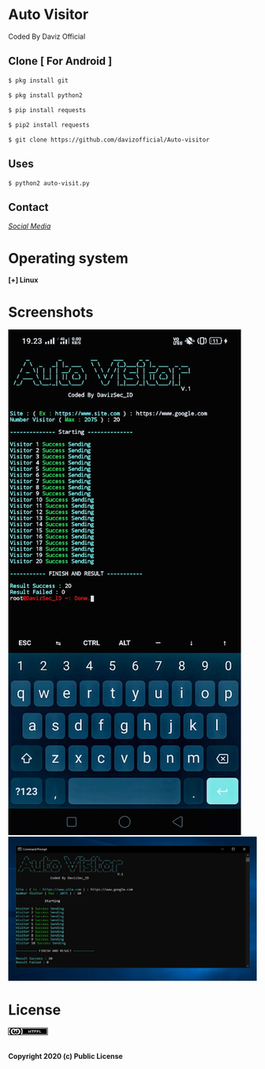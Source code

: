# Auto Visitor
 Coded By Daviz Official
 
## Clone [ For Android ]
```
$ pkg install git
```
```
$ pkg install python2
```
```
$ pip install requests
```
```
$ pip2 install requests
```
```
$ git clone https://github.com/davizofficial/Auto-visitor
```
## Uses
```
$ python2 auto-visit.py
```

## Contact
*[Social Media](https://linktr.ee/davizarva)*

# Operating system
<b> [+] Linux
# Screenshots
<img src="img/android.png">
<img src="img/computer.png">
<h1> License </h1>
<img src="img/wtfpl.png">

<br>Copyright 2020 (c) Public License
